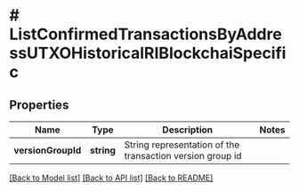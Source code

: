 # # ListConfirmedTransactionsByAddressUTXOHistoricalRIBlockchaiSpecific

## Properties

Name | Type | Description | Notes
------------ | ------------- | ------------- | -------------
**versionGroupId** | **string** | String representation of the transaction version group id |

[[Back to Model list]](../../README.md#models) [[Back to API list]](../../README.md#endpoints) [[Back to README]](../../README.md)
